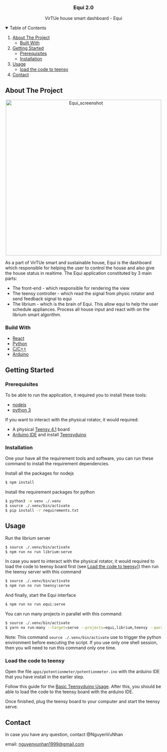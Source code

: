 <p align="center">
  <h3 align="center">Equi 2.0</h3>
  <p align="center"> VirTUe house smart dashboard - Equi</p>
</p>

<!-- TABLE OF CONTENTS -->
<details open="open">
  <summary>Table of Contents</summary>
  <ol>
    <li>
      <a href="#about-the-project">About The Project</a>
      <ul>
        <li><a href="#built-with">Built With</a></li>
      </ul>
    </li>
    <li>
      <a href="#getting-started">Getting Started</a>
      <ul>
        <li><a href="#prerequisites">Prerequisites</a></li>
        <li><a href="#installation">Installation</a></li>
      </ul>
    </li>
    <li>
    <a href="#usage">Usage</a>
      <ul>
        <li><a href="#load-the-code-to-teensy">load the code to teensy</a></li>
      </ul>
    </li>
    <li><a href="#contact">Contact</a></li>
  </ol>
</details>

<!-- ABOUT THE PROJECT -->

## About The Project

<p align="center">
    <img src="assets/equi_demo.png" alt="Equi_screenshot" width="500"/>
</p>

As a part of VirTUe smart and sustainable house, Equi is the dashboard which responsible for helping the user to control the house and also give the house status in realtime.
The Equi application constituted by 3 main parts:

- The front-end - which responsible for rendering the view
- The teensy controller - which read the signal from physic rotator and send feedback signal to equi
- The librium - which is the brain of Equi.
  This allow equi to help the user schedule appliances. Process all house input and react with on the librium smart algorithm.

### Build With

- [React](https://reactjs.org/)
- [Python](https://www.python.org/)
- [C/C++](https://www.cplusplus.com/)
- [Arduino](https://www.arduino.cc/)

<!-- GETTING STARTED -->

## Getting Started

### Prerequisites

To be able to run the application, it required you to install these tools:

- [nodejs](https://nodejs.org/en/)
- [python 3](https://www.python.org/downloads/)

If you want to interact with the physical rotator, it would required:

- A physical [Teensy 4.1](https://www.pjrc.com/teensy/) board
- [Arduino IDE](https://www.arduino.cc/en/software) and install [Teensyduino](https://www.pjrc.com/teensy/teensyduino.html)

### Installation

One your have all the requirement tools and software, you can run these command to install the requirement dependencies.

Install all the packages for nodejs

```bash
$ npm install
```

Install the requirement packages for python

```bash
$ python3 -m venv ./.venv
$ source ./.venv/bin/activate
$ pip install -r requirements.txt
```

<!-- USAGE EXAMPLES -->

## Usage

Run the librium server

```bash
$ source ./.venv/bin/activate
$ npm run nx run librium:serve
```

In case you want to interact with the physical rotator, it would required to load the code to teensy board first (see [Load the code to teensy](#load-the-code-to-teensy)]) then run the teensy server with this command

```bash
$ source ./.venv/bin/activate
$ npm run nx run teensy:serve
```

And finally, start the Equi interface

```bash
$ npm run nx run equi:serve
```

You can run many projects in parallel with this command:

```bash
$ source ./.venv/bin/activate
$ yarn nx run-many --target=serve --projects=equi,librium,teensy --parallel
```

Note: This command `source ./.venv/bin/activate` use to trigger the python environment before executing the script.
If you use only one shell session, then you will need to run this command only one time.

### Load the code to teensy

Open the file `apps/potentionmeter/potentionmeter.ino` with the arduino IDE that you have install in the earlier step.

Follow this guide for the [Basic Teensyduino Usage](https://www.pjrc.com/teensy/td_usage.html).
After this, you should be able to load the code to the teensy board with the arduino IDE.

Once finished, plug the teensy board to your computer and start the teensy serve.

## Contact

In case you have any question, contact @NguyenVuNhan 

email: nguyenvunhan1999@gmail.com
